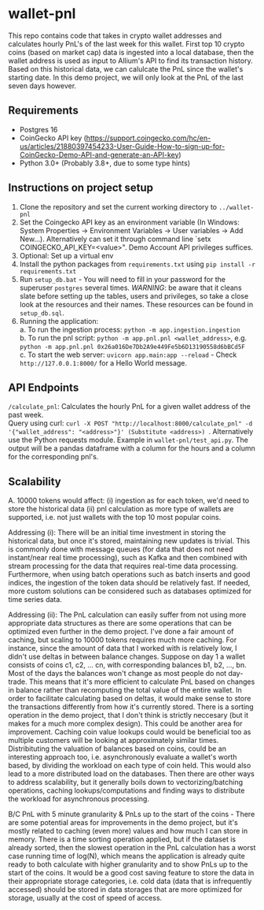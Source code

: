 # wallet-pnl

This repo contains code that takes in crypto wallet addresses and calculates hourly PnL's of the last week for this wallet. First top 10 crypto coins (based on market cap) data is ingested into a local database, then the wallet address is used as input to Allium's API to find its transaction history. Based on this historical data, we can calulcate the PnL since the wallet's starting date. In this demo project, we will only look at the PnL of the last seven days however.

## Requirements
- Postgres 16
- CoinGecko API key (https://support.coingecko.com/hc/en-us/articles/21880397454233-User-Guide-How-to-sign-up-for-CoinGecko-Demo-API-and-generate-an-API-key)
- Python 3.0+ (Probably 3.8+, due to some type hints)

## Instructions on project setup
1. Clone the repository and set the current working directory to `../wallet-pnl`
3. Set the Coingecko API key as an environment variable (In Windows: System Properties -> Environment Variables -> User variables -> Add New...). Alternatively can set it through command line `setx COINGECKO_API_KEY=\<value\>". Demo Account API privileges suffices.
4. Optional: Set up a virtual env
5. Install the python packages from `requirements.txt` using `pip install -r requirements.txt`
6. Run `setup_db.bat` - You will need to fill in your password for the superuser `postgres` several times. *WARNING*: be aware that it cleans slate before setting up the tables, users and privileges, so take a close look at the resources and their names. These resources can be found in `setup_db.sql`.
7. Running the application:      
  a. To run the ingestion process: `python -m app.ingestion.ingestion`     
  b. To run the pnl script: `python -m app.pnl.pnl <wallet_address>`, e.g. `python -m app.pnl.pnl 0x26a016De7Db2A9e449Fe5b6D13190558d6bBCd5F`   
  c. To start the web server: `uvicorn app.main:app --reload` - Check `http://127.0.0.1:8000/` for a Hello World message.    

## API Endpoints
`/calculate_pnl`: Calculates the hourly PnL for a given wallet address of the past week.  
Query using curl: `curl -X POST "http://localhost:8000/calculate_pnl" -d '{"wallet_address": "<address>"}' (Substitute <address>)
`. Alternatively use the Python requests module. Example in `wallet-pnl/test_api.py`. The output will be a pandas dataframe with a column for the hours and a column for the corresponding pnl's.

## Scalability
A. 10000 tokens would affect:
  (i) ingestion as for each token, we'd need to store the historical data 
  (ii) pnl calculation as more type of wallets are supported, i.e. not just wallets with the top 10 most popular coins. 

Addressing (i): There will be an initial time investment in storing the historical data, but once it's stored, maintaining new updates is trivial. This is commonly done with message queues (for data that does not need instant/near real time processing), such as Kafka and then combined with stream processing for the data that requires real-time data processing. Furthermore, when using batch operations such as batch inserts and good indices, the ingestion of the token data should be relatively fast. If needed, more custom solutions can be considered such as databases optimized for time series data.

Addressing (ii): The PnL calculation can easily suffer from not using more appropriate data structures as there are some operations that can be optimized even further in the demo project. I've done a fair amount of caching, but scaling to 10000 tokens requires much more caching. For instance, since the amount of data that I worked with is relatively low, I didn't use deltas in between balance changes. Suppose on day 1 a wallet consists of coins c1, c2, ... cn, with corresponding balances b1, b2, ..., bn. Most of the days the balances won't change as most people do not day-trade. This means that it's more efficient to calculate PnL based on changes in balance rather than recomputing the total value of the entire wallet. In order to facilitate calculating based on deltas, it would make sense to store the transactions differently from how it's currently stored. There is a sorting operation in the demo project, that I don't think is strictly neccesary (but it makes for a much more complex design). This could be another area for improvement. Caching coin value lookups could would be beneficial too as multiple customers will be looking at approximately similar times. Distribituting the valuation of balances based on coins, could be an interesting approach too, i.e. asynchronously evaluate a wallet's worth based, by dividing the workload on each type of coin held. This would also lead to a more distributed load on the databases. Then there are other ways to address scalability, but it generally boils down to vectorizing/batching operations, caching lookups/computations and finding ways to distribute the workload for asynchronous processing.

B/C PnL with 5 minute granularity & PnLs up to the start of the coins - There are some potential areas for improvements in the demo project, but it's mostly related to caching (even more) values and how much I can store in memory. There is a time sorting operation applied, but if the dataset is already sorted, then the slowest operation in the PnL calculation has a worst case running time of log(N), which means the application is already quite ready to both calculate with higher granularity and to show PnLs up to the start of the coins. It would be a good cost saving feature to store the data in their appropriate storage categories, i.e. cold data (data that is infrequently accessed) should be stored in data storages that are more optimized for storage, usually at the cost of speed of access.
